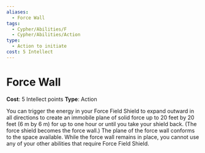 ```yaml
---
aliases:
  - Force Wall
tags:
  - Cypher/Abilities/F
  - Cypher/Abilities/Action
type:
  - Action to initiate
cost: 5 Intellect
---
```


# Force Wall

**Cost**: 5 Intellect points
**Type**: Action

You can trigger the energy in your Force Field Shield to expand outward in all directions to create an immobile plane of solid force up to 20 feet by 20 feet (6 m by 6 m) for up to one hour or until you take your shield back. (The force shield becomes the force wall.) The plane of the force wall conforms to the space available. While the force wall remains in place, you cannot use any of your other abilities that require Force Field Shield.
